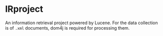 # IRproject
 An information retrieval project powered by Lucene.
 For the data collection is of `.xml` documents, dom4j is required for processing them.
